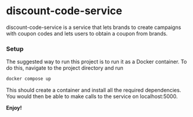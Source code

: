 # discount-code-service

discount-code-service is a service that lets brands to create campaigns with coupon codes and lets users to obtain a
coupon from brands.

### Setup

The suggested way to run this project is to run it as a Docker container. To do this, navigate to the project directory
and run

```sh
docker compose up
```

This should create a container and install all the required dependencies. You would then be able to make calls to the
service on localhost:5000.

**Enjoy!**